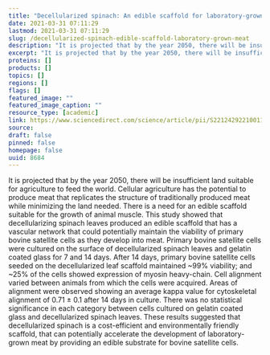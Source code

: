```yaml
---
title: "Decellularized spinach: An edible scaffold for laboratory-grown meat"
date: 2021-03-31 07:11:29
lastmod: 2021-03-31 07:11:29
slug: /decellularized-spinach-edible-scaffold-laboratory-grown-meat
description: "It is projected that by the year 2050, there will be insufficient land suitable for agriculture to feed the world. Cellular agriculture has the potential to produce meat that replicates the structure of traditionally produced meat while minimizing the land needed. There is a need for an edible scaffold suitable for the growth of animal muscle. This study showed that decellularizing spinach leaves produced an edible scaffold that has a vascular network that could potentially maintain the viability of primary bovine satellite cells as they develop into meat."
excerpt: "It is projected that by the year 2050, there will be insufficient land suitable for agriculture to feed the world. Cellular agriculture has the potential to produce meat that replicates the structure of traditionally produced meat while minimizing the land needed. There is a need for an edible scaffold suitable for the growth of animal muscle. This study showed that decellularizing spinach leaves produced an edible scaffold that has a vascular network that could potentially maintain the viability of primary bovine satellite cells as they develop into meat."
proteins: []
products: []
topics: []
regions: []
flags: []
featured_image: ""
featured_image_caption: ""
resource_type: [academic]
link: https://www.sciencedirect.com/science/article/pii/S2212429221001115
source: 
draft: false
pinned: false
homepage: false
uuid: 8684
---
```

It is projected that by the year 2050, there will be insufficient land
suitable for agriculture to feed the world. Cellular agriculture has the
potential to produce meat that replicates the structure of traditionally
produced meat while minimizing the land needed. There is a need for an
edible scaffold suitable for the growth of animal muscle. This study
showed that decellularizing spinach leaves produced an edible scaffold
that has a vascular network that could potentially maintain the
viability of primary bovine satellite cells as they develop into meat.
Primary bovine satellite cells were cultured on the surface of
decellularized spinach leaves and gelatin coated glass for 7 and 14
days. After 14 days, primary bovine satellite cells seeded on the
decellularized leaf scaffold maintained \~99% viability; and \~25% of
the cells showed expression of myosin heavy-chain. Cell alignment varied
between animals from which the cells were acquired. Areas of alignment
were observed showing an average kappa value for cytoskeletal alignment
of 0.71 ± 0.1 after 14 days in culture. There was no statistical
significance in each category between cells cultured on gelatin coated
glass and decellularized spinach leaves. These results suggested that
decellularized spinach is a cost-efficient and environmentally friendly
scaffold, that can potentially accelerate the development of
laboratory-grown meat by providing an edible substrate for bovine
satellite cells.
